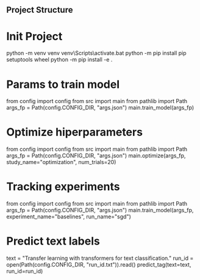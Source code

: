 ## Project Structure

# Init Project
python -m venv venv
venv\Scripts\activate.bat
python -m pip install pip setuptools wheel
python -m pip install -e .

# Params to train model
from config import config
from src import main
from pathlib import Path
args_fp = Path(config.CONFIG_DIR, "args.json")
main.train_model(args_fp)

# Optimize hiperparameters
from config import config
from src import main
from pathlib import Path
args_fp = Path(config.CONFIG_DIR, "args.json")
main.optimize(args_fp, study_name="optimization", num_trials=20)

# Tracking experiments
from config import config
from src import main
from pathlib import Path
args_fp = Path(config.CONFIG_DIR, "args.json")
main.train_model(args_fp, experiment_name="baselines", run_name="sgd")

# Predict text labels
text = "Transfer learning with transformers for text classification."
run_id = open(Path(config.CONFIG_DIR, "run_id.txt")).read()
predict_tag(text=text, run_id=run_id)


